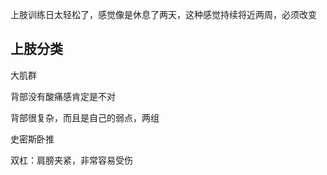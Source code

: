 上肢训练日太轻松了，感觉像是休息了两天，这种感觉持续将近两周，必须改变

## 上肢分类

大肌群





背部没有酸痛感肯定是不对

背部很复杂，而且是自己的弱点，两组



史密斯卧推

双杠：肩膀夹紧，非常容易受伤